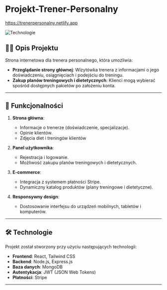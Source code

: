 ﻿# Projekt-Trener-Personalny
https://trenerpersonalny.netlify.app

![Technologie](https://img.shields.io/badge/Technologie-React%20%7C%20Node.js%20%7C%20MongoDB-brightgreen)

## 🏋️‍♂️ Opis Projektu

Strona internetowa dla trenera personalnego, która umożliwia:

- **Przeglądanie strony głównej**: Wizytówka trenera z informacjami o jego doświadczeniu, osiągnięciach i podejściu do treningu.
- **Zakup planów treningowych i dietetycznych**: Klienci mogą wybierać spośród dostępnych pakietów po założeniu konta.

---

## 🌟 Funkcjonalności

1. **Strona główna**:

   - Informacje o trenerze (doświadczenie, specjalizacje).
   - Opinie klientów.
   - Zdjęcia diet i treningów klientów

2. **Panel użytkownika**:

   - Rejestracja i logowanie.
   - Możliwość zakupu planów treningowych i dietetycznych.

3. **E-commerce**:

   - Integracja z systemem płatności Stripe.
   - Dynamiczny katalog produktów (plany treningowe i dietetyczne).

4. **Responsywny design**:
   - Dostosowanie interfejsu do urządzeń mobilnych, tabletów i komputerów.

---

## 🛠 Technologie

Projekt został stworzony przy użyciu następujących technologii:

- **Frontend**: React, Tailwind CSS
- **Backend**: Node.js, Express.js
- **Baza danych**: MongoDB
- **Autentykacja**: JWT (JSON Web Tokens)
- **Płatności**: Stripe

---
